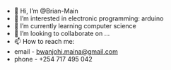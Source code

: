 - 👋 Hi, I’m @Brian-Main
- 👀 I’m interested in electronic programming: arduino
- 🌱 I’m currently learning computer science
- 💞️ I’m looking to collaborate on ...
- 📫 How to reach me:
- email - bwanjohi.maina@gmail.com
- phone - +254 717 495 042

<!---
Brian-Main/Brian-Main is a ✨ special ✨ repository because its `README.md` (this file) appears on your GitHub profile.
You can click the Preview link to take a look at your changes.
--->
